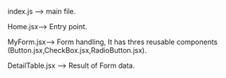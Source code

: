 index.js --> main file.


Home.jsx--> Entry point.



MyForm.jsx--> Form handling,
It has thres reusable components (Button.jsx,CheckBox.jsx,RadioButton.jsx).



DetailTable.jsx --> Result of Form data.
